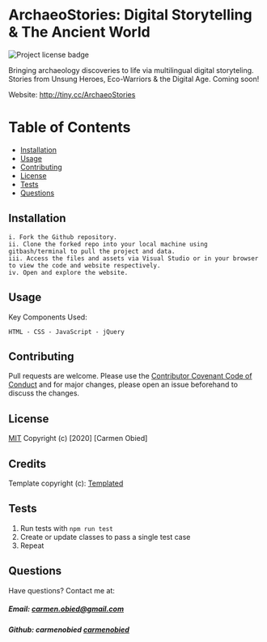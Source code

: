 # ArchaeoStories: Digital Storytelling & The Ancient World
![Project license badge](https://img.shields.io/badge/license-MIT-brightgreen)

Bringing archaeology discoveries to life via multilingual digital storyteling. Stories from Unsung Heroes, Eco-Warriors & the Digital Age. Coming soon!

Website: http://tiny.cc/ArchaeoStories

# Table of Contents

  * [Installation](#Installation)
  * [Usage](#Usage)
  * [Contributing](#Contributing)
  * [License](#License)
  * [Tests](#Tests)
  * [Questions](#Questions)

## Installation
```
i. Fork the Github repository.
ii. Clone the forked repo into your local machine using gitbash/terminal to pull the project and data.
iii. Access the files and assets via Visual Studio or in your browser to view the code and website respectively.  
iv. Open and explore the website.
```

## Usage
Key Components Used:
````
HTML - CSS - JavaScript - jQuery
````

## Contributing
Pull requests are welcome. Please use the [Contributor Covenant Code of Conduct](https://www.contributor-covenant.org/version/2/0/code_of_conduct/code_of_conduct.md) and for major changes, please open an issue beforehand to discuss the changes.

## License 
[MIT](https://choosealicense.com/licenses/mit/)
Copyright (c) [2020] [Carmen Obied]

## Credits
Template copyright (c): [Templated](https://templated.co/hielo)

## Tests
1. Run tests with `npm run test`
2. Create or update classes to pass a single test case
3. Repeat

## Questions  
Have questions? Contact me at:
##### Email: carmen.obied@gmail.com
##### Github:  **carmenobied** [carmenobied](https://github.com/carmenobied)